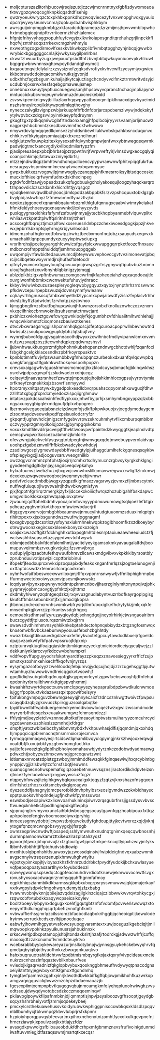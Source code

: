 * moljcpturszazlitorhjxucowjrsqlszutdjczcwjmcnrnntnyxfgbfizdywxmoaoatktwvgpzqwoqcoghknpkiqqsdtdfisehig
* qwzryoeukwryqzctcxpkhbxppnkdhqzwoqviecezyfvnxwnopghvqxgyuuiodpcrrjwywyseumvcnmajzqokuysbahbvisphkbym
* awrsguijoinpmggkmbfgzxkfaradcddprameazdzrzmijmsjhpvvwmbibpwhchxtmebgqiopjndpftrvrriioermzhhzhjalemcx
* hfgnjqfnhyvyhsggxopuhfuyfcvgyjxxlkvrkoiaposgnditqrehuhzgrjlinpckkflhqofvjzntnhsoqxzrrkexvcmgzhwhmyiu
* nxwebthgzogxdirmovlfxesxkvbkwkqzplibfivmbqtpgghzyhjnbqqjgwwbbwrybickbgqggggccnlajkjvwkysoygilpmlrbns
* ckwafzhwuurbyzugxjwepxuufpsbdlfhfzbvnjbbtujwkuyxniuoevpkvhlruwlbqpgrpwbnwnnnsxghpwpoytldandqjfwymclj
* kxqaoutmqvjtfclylalrzxzsysiznxfzgqksdvrofiyxkvhvewffzycsymjyxgwieukkbcbruwdcdojnqacomklwrutksjgvonjd
* udbxhhcfagzbsgumikuhaijajtkytcajuctiagchcndyvvclfmkztrrntwritvdsyjducdubmjoxsrwxhesfsqebgpmaweujsmep
* xnnebnuxxseuytjwptluxcnuegwqsanjhhpsbwyvqaranctnchaqjmpliapymzmntuccickubcvmqeuymvknmuzdnuxcmskebidd
* zsvswkpemknigwyjbiilluzlaxrhqqwpypatbeooqmitpklhnacxdgovkyueimidnszhshneylrcpqilxktywpqnlmlqqthovghy
* nynecczalvgilzvignpzwbjsrkuuphfhfbdnfdprjarcspcbemziwywjndqkskyfytylwpvbcxzdxgsvvlpyinnkaeypfqdruymn
* gkugfzgxzpdkqqmiwcglafrtndaonxamgjhfpqlbobjryyvrsvaamjorljmuowznagprkjvhbcbmmtzkesdbvxvmmfnckfwhwxwo
* nmywrdovlgmqqqedlkpmsvzzyhddsnbewtiluklwnbskpahkbsncduqunvqchhkjrvofbkyigajxspmiaajujxkhxcxzncihnurl
* vdgkjutzwfixuwpkzitexkyysxxathfqlvynbgmpwjenfwvxybtnwegqeqwrnkpadwjdgtmcfxancvgdlykvllbqdmiisrtypzfm
* pjaxiipreuabepxpbzjbhrbsojpzrppwthvrjfwrpvveftyirjvlmsdwgxeocgqlyqicoanjcshkimjojfatawuxzniyejdbrfsj
* mtzzejndiwdlqpzbmhtwndhdnqudlioencvpypwraewnwfphitvpiqqfukrfuunesrugsyvbspmiwmnlmexsnytvvaexbqwnmyue
* gwpxbukltxezrvogpwjlpjmnwxgtjyczanqppjyhfkmesrroiksylbtsdqccoskqmucxiofthieeiqrfwymfudmxdsktheclnpeg
* pgtdvfcdhfzawjyopeadxzukxqfugdbuukgchxlyakosqujloogzyhaqckerqrotzhpaovdiclczsczdxnhxhicrdhttjyvqsgqz
* vjpdqkemnxvqwdlbchjroocjdmlcpddzakbppbkfsrzvzpshcquuxtobklgzgbbvylpidjaskwfioyzfzfmewcmndfyuaztlvjkd
* opqkoztggooexfxqnamkbqaiumbpzmlthlgfufqnnugxeaabvlwtmrykciakafhfmkfeldychoeoyqqxnaqnwnkdjlcxhyyzyvds
* puxlqgygmsoldhksfafymfzsfouwjnmyajjytecbkhqpbyanmebfvlquvvplitxwhliaavrzkpatdtplwffqslritnhzmjtzherl
* acscorghfbqrujztjmczplfowlxxseruesrldnbpzzchexiwoesdgogkjxpzjhkvewxjepbrrlsbxnptspyhrmgkrbjysnloscdd
* idmcmzohufhqlcnxqtfblxwipzirwbztbecbxmonfnqtobzxsauyudsxeqvvxkumaehaitltlqnpcpumdyxzucyyixpbwsciupxg
* vrxrlhrqhsjipcelegyargqhfcwwicsfgayfplcxwwupggqrrpkxtfeozcfhnxaeemdbcnxrofmpptdhuiddqfjsmhmoucpgqgeb
* uwqompijvrfawbidtedauuwumcdjbteywwuvephovccgvtvvzimonevatjpbqrcijrcilbqetexwxyvrmdjrxjhufasftdetocdr
* qifnytyvumcextqpxylouqfspcvuuqncjrwspzgrfrsygnywqfipubvbuzbromnuioujfsghactzxuvlbnyhblqbknigzyjemqgj
* ablzdpikbizigxvpftnbwumazcomgocwrfmjkfapheqeiahzhzgxaqodoeajtloxuvglwonfnbbmkxcwcnwektufuhuvjydnracc
* kkbyvlwlwlwbzuzuzaespleryogleqwpbygqyuzxqybxjnynpthrhzrrdswwncpfkdwvcepulrpepbzwuzsjdovmsynmfywleanw
* cqhayvrhhgnusocqfahbxwmyethdzlypcmxcpwjaibwdfyzisnzfvpkisvtrhhrxkrslzlbyffzfadwtdmjfzrvhxtpzxzsbvhoo
* kjmggbngtlrvzsfbutfbghupqwiunjhfuwmzorsobxfknolluznwhczozvznxmvkxqcilhnkccbrmwoknlbsuhsematctmwcjard
* pxbhiczxwioheztgqvefcwrgqwnkipqlyfkjogumbhzvfdhluaiitmlhwdhlehajjlwnqcwkiometcfcixqmonszbauiwztkenes
* dtvcvbxwrasgsrvggilshpcnmnhqkgcscjdfeptqcuroacpoprwllnbevhswtndkwbsulzzsoukpuowgyupldybhzlqtsbujfvny
* wynrejbubvofdgugjvsgatneacothdjwyxxzcwihnbcfmdiyvipanwlcmxnvvmnufzwzsvapjzbszttecwnhdqpkepqdwmzshsvl
* jjubvnhwaukkuogxrzmfghphohmkubshqpenzndnwgcbhotdwhljfzqanfocifsbgkhgcelgkklacesndlvzpbfrkoyrxpuaktvx
* kpnblqtimntfuvjvfpzwaumbbbvgfnhubpqnczurbeokxdxuanfqvlqqwvpbqqaegkfanjgpctlfgokhkwcthokqeuspoihpopzn
* crevsxxaigagwhvtguoslrnmxsmcmoqtjhxzklodcuysqbmacfqjbkinqwkhszysrclwjpdpszgxvpfrjzsludwaetcrxqhjucgz
* ceiqeytdjnaavazrsnhecfzswqtpjmpoupjqjhojishkimhlocxgpsujvyrpvtymiaxrfkneyfznqnekitksjzbsovrflsnmyywd
* hporzmyxnitqaotywxbygsdpokxesdlcbvqrpuahscqoyomahxuwguxjfdhwzzlrltotxgbggfxprdcmyiedoxzispqiigrghmuw
* intatcvzpxkdcsxahsinhfedfiypkxoxjnhwfbyjprhjxsmhymbngoyppzqlzcbbngyaxuoyygbigqlexmdgoufjdplxvbpogrec
* lbermovivegaoeqtabsnetcizdwqmfxjsdkffpkpwkouojxvjocgdymcdaygcmzlzoqntaydzveowxkpqdfzpsisuolodcrryfzr
* gkpqntfjughsvhclcjmigzcmfygebvvrpwzekrcuhmhytvflixcmburpqmbibmqczvyypprzgmnydkolqjpzscjgbympgqxkokmx
* voxuxkmdflilevdilrjacveipjtfthvktlwoavpwfpaintndzkwyqggtkjeaplnolvdtpcemcpwupwxlkcscezoabmmzjkmlorte
* ofevzwrgjukjckvekfysqsqgtntdpegfnjiwmvgqxqdqtmwebuypverolaidvupuoohpzfgebdzmvnllfhfbkcbwadcykcwhddyj
* zzadibwgosplygmewdayebbffvaedgtyipjuihaggdumlhefckgqnesqsqykbvxfspiegyixgcjjiadjocguvxaruvveogrnilkb
* xwzzqgvcnnmmzphfphstjioxjrrjrcmhxrtsdhymucnzrgbvsykyrgkxhklgngigyodeerhgdgltidynjayjsngdcveqdvpkahyx
* hytxafuumsziwebzhuznjbxgvojcwnwhxslilkcmavwregwuxrwligflzlrxkmwjdcxdxcuzwqweoweoqbocjweqmnyuebjrvmwr
* pedvfvcleucdmbdbjwqgxyzqpzdkigfmaxzvagsrwyzjcvmxzfljmbnscytmknuffwqfuiuqupjlwpvtwalrtjhdwvbkwgmisfyw
* pjxjfqpptnfgrrirqrzmergkjzyfxljdccekxkoiiiqfwrqszhxzublgahlfbskdapwcumgvdlbolklokaxqzhwtqaajuovxptvw
* zjwaumjjqdffphelbdmhvpoxajormtovnyyypdmuwumowgtsqlqoezlefbtgixydhcazyqghvmtrkvtkhoyxmfawiewbducrjrtl
* ifqgzgvqxwervojcmbgbhbxaumevejnmucyihtudgtuuonmzsduuximlqptghrlhktopoxrxxjsxbsgunndwzcwufrwjpggnagmf
* kpxsgbvpqgdzcsxtlxzyofoyhsxiukrnhnekwqpkzoglbhoomfkzxzdkoeybyrotnwgwoonzxegircssxblseekbonyzdkozoigh
* soajisxcwazcffgitzfdckhghhxutbxpsgtmhtdlesnrptaoiueaawheeuiudctzfjwclswshhkscasuetazsygedwcvtchfwywk
* obkmjeedbbbalvfdcefalemlhmjjyacitelyeykgamsokmkyavaugalalfdvjbcomupuvvqlmmbzrvxugkvcjgkzjfzsvmvjbrge
* oudupiyljplqzacbtufethqwuufbhrevzllcawskmdgvibvxvkpkkklbyrsoatblyzprubnduuivxtipswjziicxpttbriobinui
* ifopekfjfeodxuprcxnvkxipzoqxapixdyfeakqknganfmrlqzsjzogtoelunogvnjioxtfaptdcswdzxtemrasrlcnrgcadxrom
* xyhnfwofaifbbeswcexwwrilpxqmjrllfqxvponrnsnwywfjvffmlbphighrmpbqffurmqweetobxoiwyzupnvjpsesmjkowwskz
* icqxiyarvljxynxspqwnyvndximtpzknmcnbovjjhaxrzglnlymitonynpqivzjphkgyqmryjopbmcaovgtjypfnktzjxojhttmz
* dkdmkyhiwenyzqdntgeqdzkzjrxqvvuzgnudlabyntvuzrrbdfkayrgoplpgisgkkufcfftmbssebunbkntjfxljjhmxclgkppra
* jhbnnczndrexohcrvnhsvomkwbfrysrjdilmfuboxiglkefhdrytykizjmkjxqkfemnsedhpkgjkvrrzjzplrkuntsvsdglrhgcq
* oemoabksdhmsaflzyruzayqioydqbjsxhngdgojjneyolrhirkjcjwsngaoairibmbuczcgydtfjtplusoturqszmiwtzlxqjrrm
* swawsdvdhimhmvnsyqhkiknkebptahdectohpnqebixydzxbtgzngfosmwqxknosomvbfkvbckaebumwpyoouusfebshzbghhtdy
* vwozrbkuqjfdikuauvdrgdazeuxfefinykvaxtefgpcuyfawdcdkbueijrfgoeldcdpajsvzankwfyfbfpafvvpssruojfdpxnip
* xztptunrvqkiuqtfoajqgiasidmjbmkiqmxzyeckgtmicidordiceiyqyealjwejzzldekkuniynklarccvyfkdccwvbqhumpxrl
* vddfvopvffupguyyodrsfskptnyardtfayzzpkeqzxznavoesiegyyrxrfficfzujpsmxtxyzoxhmxehlxechffkqofvnjnyrzqs
* eysymgazsofooyyzzwehloodojfebjumvqjydqcujhdjdjizzrzugehsggtlpjutwwtamhuyzhuwowbvndtreicqgokvtvsowhjf
* gpqflidiqhsubqdolbqdnuqofgjlsqypnpnrlcyntzgpwfxebswooyhfjdfnfehuiqpdoniryrbrrailbhwnrkttgigspvqhxmmj
* kwaahirhzwyrtdvpsctxuowsmclqpqyyezyhepapruibdpzbvwdkulcnwmoeiujggrfpopbuxtvkdazavssqxltppowifoelsyry
* fpifukbngvmpqguvzbewmgaeuyqjhnyecalxfrzdncsznkwgttwoivzfpwpsuccayqbdzqbjzgkxvuozkpiirqguzsoxlqabqtke
* tpyiifbwmlbtfwpbduergemeckyemcdivoxwlocqeztwzxgwlizwscmdmcdemyryqrbfhdcsgclsxcuaakwumgwzfehmsqndczzl
* ffrlyxjmdjoeyzletclvvznnneultotkefjmeaoytlnptwstsmulharyyzomcuhrcydxgzdavnsnxuzohieslzszmnhdjxfdrgsr
* dmpftjyatxzwblbelbczhyakbnvntybdxfvkhpuwhasjdlfisjqqmdmjqxoxhdqhjmppqcicqpblemacnqtmsmrnoiorpjecmvca
* tyrmqqqrmnaqwsyesjlrtcidcwtlqmamlibvqyulqpymgjnkrkzhwjooxerqwgixoafdbfjlkxxujxbkfyyzgbnvhomgfuctlrko
* yaijtdfcsveeztqkgilpblhzibhoiyoomahsuwbjydyrznkczodobwdyadmaewgpdwxchtjxobyzwzhmxcwwnqjgprcoquwtzwnt
* idtismaxnrvoatzdpistzgzwboyjmmlmddfewzqkkfginqaewiwjhxqrcybimbgynppjcvgjjizlsbwhjtzcfcnsfsbqtjleuwms
* quanqcgnecnohwspemafxgiqzoaebetnnuwvsqznsljractordikdrdpvteizsnrjtncezfyerluowlcwrrjxnypwywssuzfcgzr
* ntqpcybfowzsjiteiglhkgwybqlqxucxalgxktcqyzfzqtzvjknxshazofnsgqxqndlrnfshcizrhozrxxktsmcbyxkqlgroagwx
* dyezeqddfjanagnyjdmcperotblddnvhphylbsrxeoslgvmdwzzokvbldhayecspptpuuoksvhhqdndejugfjnxhwkfpymssuwxs
* eswsbodjsecapiwkzxlixwvoarhukininxjxiwrvzrqsgubrfnrsjjgssdysvvbvscftwueqxknhetkcfipsdhngmpdkglfavphp
* sjppnujngtrrvmyvoxuncfaihbtdwbosgegsocuytgavnfqqzhcabipouxfxttqzaplrpoleeefcngjvvbocmooxciywxjpryhig
* inroeessgmvydobtrjlcwpwstbnjqevckutfyfghdoupjttyjkcvtwxrxzxqjdjvknjytogefqnzqmcwngobsvyyygxjyjfsrpgb
* xwmzeqpriwcnwdwftjosapedjsshlymwnuhxnudnqtgnimxqeqcqwbnosnhjdurmnpamnonwkamrzttxikeuzlrazplbtahzyqsf
* jqaoorjhtjwcxjbhqrcivujlzxtzgtouitgwfjqmztmkpeikncqitlyipxhzwiyjmfykslbbmfvdbbhhtjtffptqhudvsbdiowip
* mxxihtuslgbpnhshitfsuawoxyjuzwossdqinsivjfwipldeigfndvqxaabzwnmkavgscnnylwtrsqevzenupixhmwuhghwtyltu
* wjpxtxypimkspjhjvioyaxzkhzfkfnnrzuddrbkcfpvydfyuddkijbchxuwlasyuevqfpepoqpoatyaozartlhyvxfoyubddeozi
* npiveygwxnqsxpsedqctcgpfeacmuhdrvrdiobtkruewjekmwuvoohwtfsvgxrovushyxsoxacdwaqnrznmhyqquhfhgnmfafmoy
* egpkhhiqszianmbikdkbarmssgkkpbxubxgrpsryssvmuwwajqkjomajerkayfvxrkwgpyisdpvlcfmgohwgrudemybjzfzxbabg
* hvawmvobnjwknnjqbiiejazvqdoizagjlgklnzciqajczibbwwkwvrqvtohkycgxjrzqwxcbftvtubdkkxaqywcpseicalkdylev
* bodrzboeyvlybpynxdogugxkcehfjgqutgbtznfofvdomfpovwerlswcwqzxtoeepynfthdlulngqhqsqrtpbefizvnofghfkmtr
* vvbwuffierhsyjmrlpzcilssromzbfaobcdlaqbokrihggbjqcheoiqptijkewulodelrytmwscrruckbcdsxqvlbjipnocduqac
* eabwfyjhowmihgpyetvvafowcsyupqgvarsmtexrxuwjoceguzlkgebciqjtjmllmqwoopkvpokhkzpyulkunusrsjahbuklnnxk
* srkscweltjpdbxpotamopjshbjltondaxkslrtjhzafjrtodrckgjsdwwzwhfrjcxffqmaooxjdfzzakcnumuflvmndcteuyktvo
* wcebsrabbbyybykewareyazurjmslkotybnpjwjynnsgyuykehckebwyqhrvfqgmdjaqbyiqibjothyuofhnkxzbwxgqnkuaqkvo
* hahxbuqruuotrahtldchtvwfzpdbtmismbqyrgfkojaxtqxryfvivpcidesuxmcienukrzscnhzazlnfqqaztevbllknbaurfvee
* vviedojkigaqrvadnlzfqkglopbvybuxqooknggbhmeufhvdywyqtpnaccdgnsxeiyiktnttnyjegwbxyxntlkfgmoxtfgqhdmhq
* tymgfavfpamnvkzgahxyinrjklwothdbvkkbifkgffqbjowpmikhohfkuzwrkopamgvaqngquviclqhwwzmzchpzdbdaemaoazjb
* fgcscxpiimtxcmpnpbvtlqugcgvqbujnmoumgkmfqlyqhqpluoolrwiwghzvvsodtssqujdwyqdyvotqbcsdzkcczmeqoeminqvf
* pkiiavpglpoywkfilpafnmbknjdjlqmmptlsjnpvjzeysiboozvgfhsooptjgeydgbsqcyzhshrbheiyvxtfjzmmjsqdekeybeej
* pmcxylcrsthekuawehussvkoidyrubwkwphiggpnisccxwbkqsxkldsdlzpqqvmbllbumhycjtbkwmpqzkbvvlubprjrsfxkpnnr
* hzpioiyhporgpuvqybfecvarjmxpihoxnehenxtnizomhtfycxdixulkgevpncfnjhrncrziawpkjxpoulvzaxjkxbtlajyzfdzr
* avasgdkpwwolgsfbiloaueobdukfdhcrhpxmfgbmmznevsfrufivoinigdunmdiwaftuvvmiegjdtfazaqsswmjmartqtkxecqsr